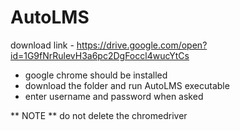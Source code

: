 # AutoLMS

download link - https://drive.google.com/open?id=1G9fNrRulevH3a6pc2DgFoccl4wucYtCs

* google chrome should be installed
* download the folder and run AutoLMS executable
* enter username and password when asked

** NOTE ** do not delete the chromedriver
